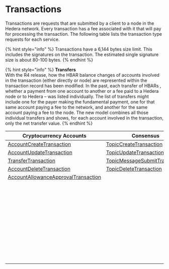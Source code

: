 # Transactions

Transactions are requests that are submitted by a client to a node in the Hedera network. Every transaction has a fee associated with it that will pay for processing the transaction. The following table lists the transaction type requests for each service.

{% hint style="info" %}
Transactions have a 6,144 bytes size limit. This includes the signatures on the transaction. The estimated single signature size is about 80-100 bytes.
{% endhint %}

{% hint style="info" %}
**Transfers**\
With the R4 release, how the HBAR balance changes of accounts involved in the transaction (either directly or node) are represented within the transaction record has been modified. In the past, each transfer of HBARs , whether a payment from one account to another or a fee paid to a Hedera node or to Hedera – was listed individually. The list of transfers might include one for the payer making the fundamental payment, one for that same account paying a fee to the network, and another for the same account paying a fee to the node. The new model combines all those individual transfers and shows, for each account involved in the transaction, only the net transfer value.
{% endhint %}

<table><thead><tr><th width="361">Cryptocurrency Accounts</th><th>Consensus</th><th>Tokens</th><th>File Service</th><th>Smart Contracts</th></tr></thead><tbody><tr><td><a href="../cryptocurrency/create-an-account.md">AccountCreateTransaction</a></td><td><a href="../consensus-service/create-a-topic.md">TopicCreateTransaction</a></td><td><a href="../readme-1/define-a-token.md">TokenCreateTransaction</a></td><td><a href="../file-storage/create-a-file.md">FileCreateTransaction</a></td><td><a href="../smart-contracts/create-a-smart-contract.md">ContractCreateTransaction</a></td></tr><tr><td><a href="../cryptocurrency/update-an-account.md">AccountUpdateTransaction</a></td><td><a href="../consensus-service/update-a-topic.md">TopicUpdateTransaction</a></td><td><a href="../readme-1/update-a-token.md">TokenUpdateTransaction</a></td><td><a href="../file-storage/append-to-a-file.md">FileAppendTransaction</a></td><td><a href="../smart-contracts/update-a-smart-contract.md">ContractUpdateTransaction</a></td></tr><tr><td><a href="../cryptocurrency/transfer-cryptocurrency.md">TransferTransaction</a></td><td><a href="../consensus-service/submit-a-message.md">TopicMessageSubmitTransaction</a></td><td><a href="../readme-1/delete-a-token.md">TokenDeleteTransaction</a></td><td><a href="../file-storage/update-a-file.md">FileUpdateTransaction</a></td><td><a href="../smart-contracts/delete-a-smart-contract.md">ContractDeleteTransaction</a></td></tr><tr><td><a href="../cryptocurrency/delete-an-account.md">AccountDeleteTransaction</a></td><td><a href="../consensus-service/delete-a-topic.md">TopicDeleteTransaction</a></td><td><a href="../token-service/associate-tokens-to-an-account.md">TokenAssociateTransaction</a></td><td><a href="../file-storage/delete-a-file.md">FileDeleteTransaction</a></td><td><a href="../smart-contracts/ethereum-transaction.md">EthereumTransaction</a></td></tr><tr><td><a href="../cryptocurrency/approve-an-allowance.md">AccountAllowanceApprovalTransaction</a></td><td></td><td><a href="../readme-1/dissociate-tokens-from-an-account.md">TokenDissociateTransaction</a></td><td></td><td></td></tr><tr><td></td><td></td><td><a href="../token-service/mint-a-token.md">TokenMintTransaction</a></td><td></td><td></td></tr><tr><td></td><td></td><td><a href="../readme-1/burn-a-token.md">TokenBurnTransaction</a></td><td></td><td></td></tr><tr><td></td><td></td><td><a href="../readme-1/freeze-an-account.md">TokenFreezeTransaction</a></td><td></td><td></td></tr><tr><td></td><td></td><td><a href="../readme-1/update-a-fee-schedule.md">TokenFeeScheduleUpdateTransaction</a></td><td></td><td></td></tr><tr><td></td><td></td><td><a href="../readme-1/unfreeze-an-account.md">TokenUnfreezeTransaction</a></td><td></td><td></td></tr><tr><td></td><td></td><td><a href="../readme-1/enable-kyc-account-flag.md">TokenGrantKycTransaction</a></td><td></td><td></td></tr><tr><td></td><td></td><td><a href="../readme-1/disable-kyc-account-flag.md">TokenRevokeKycTransaction</a></td><td></td><td></td></tr><tr><td></td><td></td><td><a href="../readme-1/pause-a-token.md">TokenPauseTransaction</a></td><td></td><td></td></tr><tr><td></td><td></td><td><a href="../readme-1/unpause-a-token.md">TokenUnpauseTransaction</a></td><td></td><td></td></tr><tr><td></td><td></td><td><a href="../readme-1/wipe-a-token.md">TokenWipeTransaction</a></td><td></td><td></td></tr></tbody></table>

